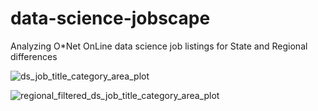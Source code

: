# data-science-jobscape
Analyzing O*Net OnLine data science job listings for State and Regional differences

![ds_job_title_category_area_plot](https://github.com/ethanwright96/data-science-jobscape/assets/124592942/d222d2c6-01d8-4ed0-b86e-26b02c6bec90)


![regional_filtered_ds_job_title_category_area_plot](https://github.com/ethanwright96/data-science-jobscape/assets/124592942/46e1a1fd-d5bb-467f-aedc-d5ec327be592)
